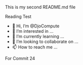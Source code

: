 This is my second README.md file

Reading Test

- 👋 Hi, I’m @DjoCompute
- 👀 I’m interested in ...
- 🌱 I’m currently learning ...
- 💞️ I’m looking to collaborate on ...
- 📫 How to reach me ...

For Commit 24